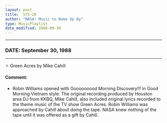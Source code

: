 ```yaml
---
layout: post
title:  STS-26
author: "NASA: Music to Wake Up By"
type: MusicPlaylist
date_modified: 1988-09-30
---
```


----
### DATE: September 30, 1988
----
✧ Green Acres by Mike Cahill

#### Comment:
* Robin Williams opened with  Gooooooood Morning Discovery!!! in Good Morning Vietnam style. The original recording produced by Houston area DJ from KKBQ, Mike Cahill, also included original lyrics recorded to the theme music of the TV show Green Acres. Robin Williams was approached by Cahill about doing the tape. NASA knew nothing of the tape until it was offered as a gift by Cahill.

